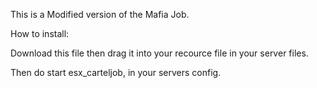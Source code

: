 This is a Modified version of the Mafia Job.


How to install:


Download this file then drag it into your recource file in your server files.

Then do start esx_carteljob, in your servers config.

